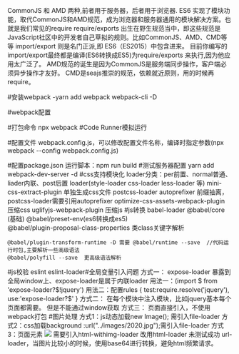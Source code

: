 CommonJS 和 AMD 两种,前者用于服务器，后者用于浏览器.
ES6 实现了模块功能，取代CommonJS和AMD规范，成为浏览器和服务器通用的模块解决方案。也就是我们常见的require
require/exports 出生在野生规范当中，即这些规范是JavaScript社区中的开发者自己草拟的规则。比如CommonJS、AMD、CMD等等
import/export 则是名门正派,即 ES6（ES2015）中包含进来。
目前你编写的import/export最终都是编译(ES6转换成ES5)为require/exports 来执行,因为他应用太广泛了。
AMD规范的诞生是因为CommonJS是服务端同步操作，客户端必须异步操作才友好。
CMD是seajs推崇的规范，依赖就近原则，用的时候再require。

#安装webpack
    -yarn add webpack webpack-cli -D

#webpack配置

#打包命令
    npx webpack
#Code Runner模拟运行

#配置文件
    webpack.config.js，可以修改配置文件名称，编译时指定参数(npx webpack --config  webpack.config.js)

#配置package.json 
    运行脚本：npm run build 
#测试服务器配置
    yarn add webpack-dev-server -d
#css支持模块化
    loader分类：per前置、normal普通、liader内联、post后置
    loader(style-loader     css-loader    less-loader  等)
    mini-css-extract-plugin 单独生成css文件
    postcss-loader  autoprefixer    前缀抽离，postcss-loader需要引用autoprefixer
    optimize-css-assets-webpack-plugin      压缩css
    uglifyjs-webpack-plugin     压缩js
#js转换
    babel-loader    @babel/core (基础)    @babel/preset-env(es6转换成es5)    
    @babel/plugin-proposal-class-properties  类class关键字解析

    @babel/plugin-transform-runtime -D 需要 @babel/runtime --save  //代码运行时包,主要解析一些高级语法
    @babel/polyfill --save  更高级语法解析
#js校验
    eslint  eslint-loader#全局变量引入问题
    方式一：
        expose-loader 暴露到全局window上、expose-loader是属于内联loader
        用法一：(import $ from 'expose-loader?$!jquery')
        用法二：配置rules
            {
                test:require.resolve('jquery'),
                use:'expose-loader?$'
            }
    方式二：
        在每个模块中注入模块，比如jquery基本每个页面都需要。 但是不能通过window获取
    方式三：
        页面直接引入，不使用webpack打包
#图片处理
    方式1：js动态加载new Image(); 需引入file-loader
    方式2：css加载background :url("../images/2020.jpg");需引入file-loader
    方式3：页面元素 <img src="../images/zyx.png" /> 需要引入html-withimg-loader 改用html-loader 未测试成功
    url-loader，当图片比较小的时候，使用base64进行转换，避免html频繁请求。